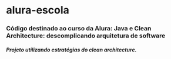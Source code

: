 # alura-escola

### Código destinado ao curso da Alura: Java e Clean Architecture: descomplicando arquitetura de software

##### Projeto utilizando estratégias do clean architecture.